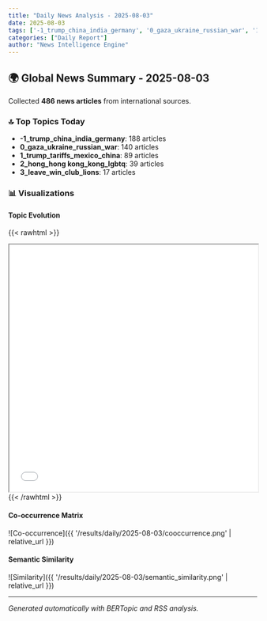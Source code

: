 ```yaml
---
title: "Daily News Analysis - 2025-08-03"
date: 2025-08-03
tags: ['-1_trump_china_india_germany', '0_gaza_ukraine_russian_war', '1_trump_tariffs_mexico_china']
categories: ["Daily Report"]
author: "News Intelligence Engine"
---
```


## 🌍 Global News Summary - 2025-08-03

Collected **486 news articles** from international sources.

### 🔝 Top Topics Today
- **-1_trump_china_india_germany**: 188 articles
- **0_gaza_ukraine_russian_war**: 140 articles
- **1_trump_tariffs_mexico_china**: 89 articles
- **2_hong_hong kong_kong_lgbtq**: 39 articles
- **3_leave_win_club_lions**: 17 articles


### 📊 Visualizations

#### Topic Evolution
{{< rawhtml >}}
<iframe src="/results/daily/2025-08-03/topic_evolution.html" width="100%" height="500"></iframe>
{{< /rawhtml >}}

#### Co-occurrence Matrix
![Co-occurrence]({{ '/results/daily/2025-08-03/cooccurrence.png' | relative_url }})

#### Semantic Similarity
![Similarity]({{ '/results/daily/2025-08-03/semantic_similarity.png' | relative_url }})

---

*Generated automatically with BERTopic and RSS analysis.*
